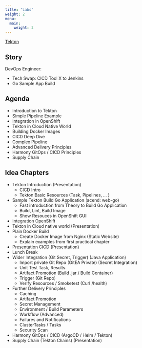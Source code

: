 ```yaml
---
title: "Labs"
weight: 2
menu:
  main:
    weight: 2
---
```



[Tekton](https://tekton.dev/)


## Story

DevOps Engineer:

* Tech Swap: CICD Tool X to Jenkins
* Go Sample App Build


## Agenda

* Introduction to Tekton
* Simple Pipeline Example
* Integration in OpenShift
* Tekton in Cloud Native World
* Building Docker Images
* CICD Deep Dive
* Complex Pipeline
* Advanced Delivery Principles
* Harmony GitOps / CICD Principles
* Supply Chain


## Idea Chapters

* Tekton Introduction (Presentation)
  * CICD Intro
  * Tekton Basic Resources (Task, Pipelines, ... )
* Sample Tekton Build Go Application (acend: web-go)
  * Fast introduction from Theory to Build Go Application
  * Build, Lint, Build Image
  * Show Resouces in OpenShift GUI
* Integration OpenShift
* Tekton in Cloud native world (Presentation)
* Plain Docker Build
  * Create Docker Image from Nginx (Static Website)
  * Explain examples from first practical chapter
* Presentation CICD (Presentation)
* Lunch Break
* Wider Integration (Git Secret, Trigger) (Java Application)
  * Import private Git Repo (GitEA Private) (Secret Integration)
  * Unit Test Task, Results
  * Artifact Promotion (Build .jar / Build Container)
  * Trigger (Git Repo)
  * Verify Resources / Smoketest (Curl /health)
* Further Delivery Principles
  * Caching
  * Artifact Promotion
  * Secret Management
  * Environment / Build Parameters
  * Workflow (Advanced)
  * Failures and Notifications
  * ClusterTasks / Tasks
  * Security Scan
* Harmony GitOps / CICD (ArgoCD / Helm / Tekton)
* Supply Chain (Tekton Chains) (Presentation)
